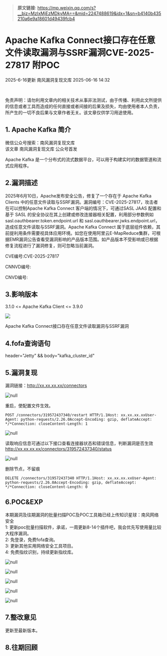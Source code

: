 > **原文链接**: https://mp.weixin.qq.com/s?__biz=MzIxMjEzMDkyMA==&mid=2247488619&idx=1&sn=b4140b435210a6e9a18601d49439fcb4

#  Apache Kafka Connect接口存在任意文件读取漏洞与SSRF漏洞CVE-2025-27817 附POC  
2025-6-16更新  南风漏洞复现文库   2025-06-16 14:32  
  
   
  
免责声明：请勿利用文章内的相关技术从事非法测试，由于传播、利用此文所提供的信息或者工具而造成的任何直接或者间接的后果及损失，均由使用者本人负责，所产生的一切不良后果与文章作者无关。该文章仅供学习用途使用。  
## 1. Apache Kafka 简介  
  
微信公众号搜索：南风漏洞复现文库  
该文章 南风漏洞复现文库 公众号首发  
  
Apache Kafka 是一个分布式的流式数据平台，可以用于构建实时的数据管道和流式应用程序。  
## 2.漏洞描述  
  
2025年6月10日，Apache发布安全公告，修复了一个存在于 Apache Kafka Clients 中的任意文件读取与SSRF漏洞。漏洞编号：CVE-2025-27817，攻击者在可以控制Apache Kafka Connect 客户端的情况下，可通过SASL JAAS 配置和基于 SASL 的安全协议在其上创建或修改连接器相关配置，利用部分参数例如 sasl.oauthbearer.token.endpoint.url 和 sasl.oauthbearer.jwks.endpoint.url，造成任意文件读取与SSRF漏洞。Apache Kafka Connect 属于底层组件依赖，其前提利用条件需要视具体应用环境。如您在使用阿里云E-MapReduce集群，可根据EMR漏洞公告查看受漏洞影响的产品版本范围。如产品版本不受影响或已根据修复流程进行了漏洞修复，则可忽略当前漏洞。  
  
CVE编号:CVE-2025-27817  
  
CNNVD编号:  
  
CNVD编号:  
## 3.影响版本  
  
3.1.0 <= Apache Kafka Client <= 3.9.0  
  
  
![](https://mmbiz.qpic.cn/sz_mmbiz_jpg/HsJDm7fvc3bl2ibRw9r0rhwTQ9ia4eSca9EvbhehKZibyFVp4xVhibkibibIe14f4Jwbsj2VY4RmKTvWXCPhF8aKbGng/640?wx_fmt=jpeg&from=appmsg "")  
  
Apache Kafka Connect接口存在任意文件读取漏洞与SSRF漏洞  
## 4.fofa查询语句  
  
header="Jetty" && body="kafka_cluster_id"  
## 5.漏洞复现  
  
漏洞链接：http://xx.xx.xx.xx/connectors  
  
![](https://mmbiz.qpic.cn/sz_mmbiz_jpg/HsJDm7fvc3bl2ibRw9r0rhwTQ9ia4eSca9pojv2ibKdnT5we2rdzSThFFmpFAFdZ3Z1g3Sz5RJKnoib6ySGXQOyh5Q/640?wx_fmt=jpeg&from=appmsg "null")  
  
  
重启，使配置文件生效。  

```
POST /connectors/319572437340/restart HTTP/1.1Host: xx.xx.xx.xxUser-Agent: python-requests/2.26.0Accept-Encoding: gzip, deflateAccept: */*Connection: closeContent-Length: 1 
```

  
![](https://mmbiz.qpic.cn/sz_mmbiz_jpg/HsJDm7fvc3bl2ibRw9r0rhwTQ9ia4eSca9Kf1W6yHWWxyC73BiauhpAIrVglBSwJhyibFkhXfSL9sEstAxtee5CeNw/640?wx_fmt=jpeg&from=appmsg "null")  
  
  
读取响应信息可通过以下接口查看连接器状态和错误信息，判断漏洞是否生效  
http://xx.xx.xx.xx/connectors/319572437340/status  
  
![](https://mmbiz.qpic.cn/sz_mmbiz_jpg/HsJDm7fvc3bl2ibRw9r0rhwTQ9ia4eSca9icnt1b4tQqMXB2Nk3hC11I3DUjO7PReGz6JXQAYzraHJF0LykJ2Rwrg/640?wx_fmt=jpeg&from=appmsg "null")  
  
  
删除节点，不留痕  

```
DELETE /connectors/319572437340 HTTP/1.1Host: xx.xx.xx.xxUser-Agent: python-requests/2.26.0Accept-Encoding: gzip, deflateAccept: */*Connection: closeContent-Length: 0
```

## 6.POC&EXP  
  
本期漏洞及往期漏洞的批量扫描POC及POC工具箱已经上传知识星球：南风网络安全  
1: 更新poc批量扫描软件，承诺，一周更新8-14个插件吧，我会优先写使用量比较大程序漏洞。  
2: 免登录，免费fofa查询。  
3: 更新其他实用网络安全工具项目。  
4: 免费指纹识别，持续更新指纹库。  
  
![](https://mmbiz.qpic.cn/sz_mmbiz_jpg/HsJDm7fvc3bl2ibRw9r0rhwTQ9ia4eSca9JR3rQIJ1RMzDUSz0TYsyg18CtCMkjPhUyDjR6BA7WBRa3HUmrDJhnA/640?wx_fmt=jpeg&from=appmsg "null")  
  
  
  
![](https://mmbiz.qpic.cn/sz_mmbiz_jpg/HsJDm7fvc3bl2ibRw9r0rhwTQ9ia4eSca9lFrf2slGSh26ELTo8LkjTlhiboPRd1tFhaf7qibxXVicUib4eQSfy0VYzQ/640?wx_fmt=jpeg&from=appmsg "null")  
  
  
  
![](https://mmbiz.qpic.cn/sz_mmbiz_jpg/HsJDm7fvc3bl2ibRw9r0rhwTQ9ia4eSca9nDGzwIDq5aCB9AHqf4qiacFgibFZ1P1o0ZMG7k9Je1ccA1e9nfz1p6YA/640?wx_fmt=jpeg&from=appmsg "null")  
  
  
  
![](https://mmbiz.qpic.cn/sz_mmbiz_jpg/HsJDm7fvc3bl2ibRw9r0rhwTQ9ia4eSca94NuxrEJQVRGRkHs5W7TN0zjvo0APQPYayFfauPlZYR7Eqa6W3p6ITA/640?wx_fmt=jpeg&from=appmsg "null")  
  
  
  
![](https://mmbiz.qpic.cn/sz_mmbiz_jpg/HsJDm7fvc3bl2ibRw9r0rhwTQ9ia4eSca9lH9tHAgF4QFyvG4DBicsAzcwEficqkTUjw6GzgyZTicAfXyWajPM9JEgg/640?wx_fmt=jpeg&from=appmsg "null")  
  
## 7.整改意见  
  
更新至最新版本。  
## 8.往期回顾  
  
  
   
  
  
  

